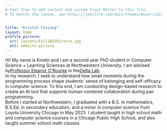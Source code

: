 ```yaml
---
# Feel free to add content and custom Front Matter to this file.
# To modify the layout, see https://jekyllrb.com/docs/themes/#overriding-theme-defaults


title: "Kristin Fasiang"
layout: home
profile_picture:
  src: /assets/Fall2023Picture.jpg
  alt: website picture
---
```


<p>
  Hi! My name is Kristin and I am a second year PhD student in Computer Science + Learning Sciences at Northwestern University. I am advised by<a href="http://www.eleanororourke.com/index.html">Professor Eleanor O'Rourke</a> in the<a href="https://delta.northwestern.edu">Delta Lab</a>.  
<br>
In my research, I seek to understand how small moments during the programming process shape students' sense of belonging and self-efficacy in computer science. To this end, I am conducting design-based research to create an AI tool that supports human-centered collaboration during pair programming.  
<br>
Before I started at Northwestern, I graduated with a B.S. in mathematics, B.S.Ed. in secondary education, and a minor in computer science from Loyola University Chicago in May 2023. I student taught in high school math and computer science courses in a Chicago Public High School, and also taught summer school math classes.
</p>
